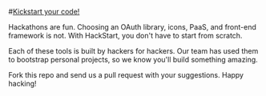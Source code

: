 #[Kickstart your code!](http://hackstart.challengepost.com/)

Hackathons are fun. Choosing an OAuth library, icons, PaaS, and front-end framework is not. With HackStart, you don't have to start from scratch. 

Each of these tools is built by hackers for hackers. Our team has used them to bootstrap personal projects, so we know you'll build something amazing.

Fork this repo and send us a pull request with your suggestions. Happy hacking!
